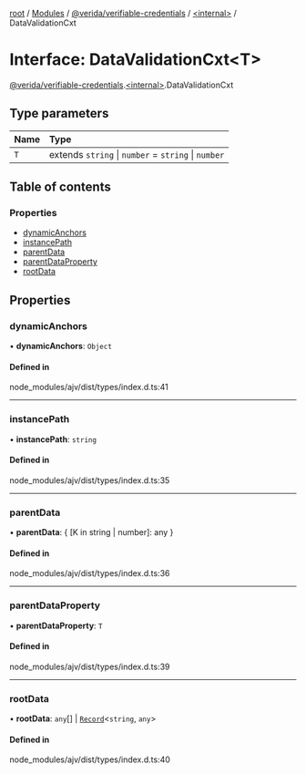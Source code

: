 [root](../README.md) / [Modules](../modules.md) / [@verida/verifiable-credentials](../modules/verida_verifiable_credentials.md) / [<internal\>](../modules/verida_verifiable_credentials._internal_.md) / DataValidationCxt

# Interface: DataValidationCxt<T\>

[@verida/verifiable-credentials](../modules/verida_verifiable_credentials.md).[<internal\>](../modules/verida_verifiable_credentials._internal_.md).DataValidationCxt

## Type parameters

| Name | Type |
| :------ | :------ |
| `T` | extends `string` \| `number` = `string` \| `number` |

## Table of contents

### Properties

- [dynamicAnchors](verida_verifiable_credentials._internal_.DataValidationCxt.md#dynamicanchors)
- [instancePath](verida_verifiable_credentials._internal_.DataValidationCxt.md#instancepath)
- [parentData](verida_verifiable_credentials._internal_.DataValidationCxt.md#parentdata)
- [parentDataProperty](verida_verifiable_credentials._internal_.DataValidationCxt.md#parentdataproperty)
- [rootData](verida_verifiable_credentials._internal_.DataValidationCxt.md#rootdata)

## Properties

### dynamicAnchors

• **dynamicAnchors**: `Object`

#### Defined in

node_modules/ajv/dist/types/index.d.ts:41

___

### instancePath

• **instancePath**: `string`

#### Defined in

node_modules/ajv/dist/types/index.d.ts:35

___

### parentData

• **parentData**: { [K in string \| number]: any }

#### Defined in

node_modules/ajv/dist/types/index.d.ts:36

___

### parentDataProperty

• **parentDataProperty**: `T`

#### Defined in

node_modules/ajv/dist/types/index.d.ts:39

___

### rootData

• **rootData**: `any`[] \| [`Record`](../modules/verida_verifiable_credentials._internal_.md#record)<`string`, `any`\>

#### Defined in

node_modules/ajv/dist/types/index.d.ts:40
